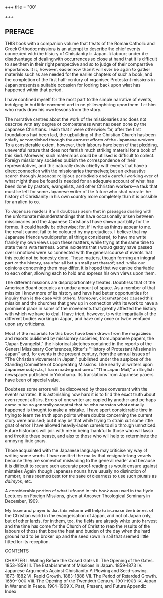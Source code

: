 +++
title = "00"

+++
## PREFACE



THIS book with a companion volume that treats of the Roman Catholic and Greek Orthodox missions is an attempt to describe the chief events connected with the history of Christianity in Japan. It labours under the disadvantage of dealing with occurrences so close at hand that it is difficult to see them in their right perspective and so to judge of their comparative importance. It is, however, easier now than it will ever be again to gather materials such as are needed for the earlier chapters of such a book, and the completion of the first half-century of organised Protestant missions in Japan presents a suitable occasion for looking back upon what has happened within that period.

I have confined myself for the most part to the simple narrative of events, indulging in but little comment and in no philosophising upon them. Let him who reads draw his own lessons from the story.

The narrative centres about the work of the missionaries and does not describe with any degree of completeness what has been done by the Japanese Christians. I wish that it were otherwise: for, after the first foundations had been laid, the upbuilding of the Christian Church has been chiefly accomplished through the earnest efforts of the Japanese workers. To a considerable extent, however, their labours have been of that plodding, uneventful nature that does not furnish much striking material for a book of this kind. Moreover, such material as could be utilised is difficult to collect. Foreign missionary societies publish the correspondence of their representatives, and this naturally deals chiefly with events that have a direct connection with the missionaries themselves; but an exhaustive search through Japanese religious periodicals and a careful working over of what might there be found is needed for an adequate account of what has been done by pastors, evangelists, and other Christian workers—a task that must be left for some Japanese writer of the future who shall narrate the history of Christianity in his own country more completely than it is possible for an alien to do.

To Japanese readers it will doubtless seem that in passages dealing with the unfortunate misunderstandings that have occasionally arisen between missionaries and the Japanese Christians I have shown partiality for the former. It could hardly be otherwise; for, if I write as things appear to me, the result cannot fail to be coloured by my prejudices. I believe that my Japanese friends would prefer, all things considered, to have me write frankly my own views upon these matters, while trying at the same time to state theirs with fairness. Some incidents that I would gladly have passed over unnoticed were so connected with the general course of events that this could not be honestly done. These matters, though forming an integral part of the history, are after all but a small part thereof; and. while our opinions concerning them may differ, it is hoped that we can be charitable to each other, allowing each to hold and express his own views upon them.

The different missions are disproportionately treated. Doubtless that of the American Board occupies an undue amount of space. As a member of that mission I know more of its history and have had better opportunities for inquiry than is the case with others. Moreover, circumstances caused this mission and the churches that grew up in connection with its work to have a prominent place in some of the movements that greatly affected the history with which we have to deal. I have tried, however, to write impartially of the different bodies working in Japan, and have only once or twice ventured upon any criticisms.

Most of the materials for this book have been drawn from the magazines and reports published by missionary societies, from Japanese papers, the "Japan Evangelist," the historical sketches contained in the reports of the General Missionary Conferences, Ritter's "History of Protestant Missions in Japan," and, for events in the present century, from the annual issues of "The Christian Movement in Japan," published under the auspices of the Standing Committee of Cooperating Missions. Like nearly all writers upon Japanese subjects, I have made great use of "The Japan Mail," an English newspaper published in Yokohama. Its translations from Japanese papers have been of special value.

Doubtless some errors will be discovered by those conversant with the events narrated. It is astonishing how hard it is to find the exact truth about even recent affairs. Errors of one writer are copied by another and perhaps come to be so generally accepted that he who narrates what actually happened is thought to make a mistake. I have spent considerable time in trying to learn the truth upon points where doubts concerning the current story were aroused; but it may be that while trying to strain out some little gnat of error I have allowed heavily-laden camels to slip through unnoticed. Future historians will join with me in being thankful to those who will lasso and throttle these beasts, and also to those who will help to exterminate the annoying little gnats.

Those acquainted with the Japanese language may criticise my way of writing some words. I have omitted the marks that designate long vowels because they are somewhat misleading to the general reader and because it is difficult to secure such accurate proof-reading as would ensure against mistakes Again, though Japanese nouns have usually no distinction of number, it has seemed best for the sake of clearness to use such plurals as *daimyos,* etc.

A considerable portion of what is found in this book was used in the Hyde Lectures on Foreign Missions, given at Andover Theological Seminary in December, 1909.

My hope and prayer is that this volume will help to increase the interest of the Christian world in the evangelisation of Japan, and not of Japan only, but of other lands, for in them, too, the fields are already white unto harvest and the time has come for the Church of Christ to reap the results of the labours of those that bore the heat and burden of the day when the hard ground had to be broken up and the seed sown in soil that seemed little fitted for its reception.





CONTENTS




CHAPTER  I. Waiting Before the Closed Gates II. The Opening of the Gates. 1853-1859 III. The Establishment of Missions in Japan. 1859-1873 IV. Japanese Arguments Against Christianity V. Plowing and Seed-sowing. 1873-1882 VI. Rapid Growth. 1883-1888 VII. The Period of Retarded Growth. 1889-1900 VIII. The Opening of the Twentieth Century. 1901-1903 IX. Japan in War and in Peace. 1904-1909 X. Past, Present, and Future Appendix Index 




